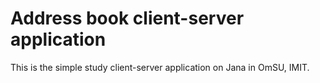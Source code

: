 # Address book client-server application
This is the simple study client-server application on Jana in OmSU, IMIT.
